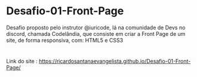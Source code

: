 # Desafio-01-Front-Page
Desafio proposto pelo instrutor @iuricode, lá na comunidade de Devs no discord, chamada Codelândia, que consiste em criar a Front Page de um site, de forma responsiva, com: HTML5 e CSS3
#
Link do site : https://ricardosantanaevangelista.github.io/Desafio-01-Front-Page/
